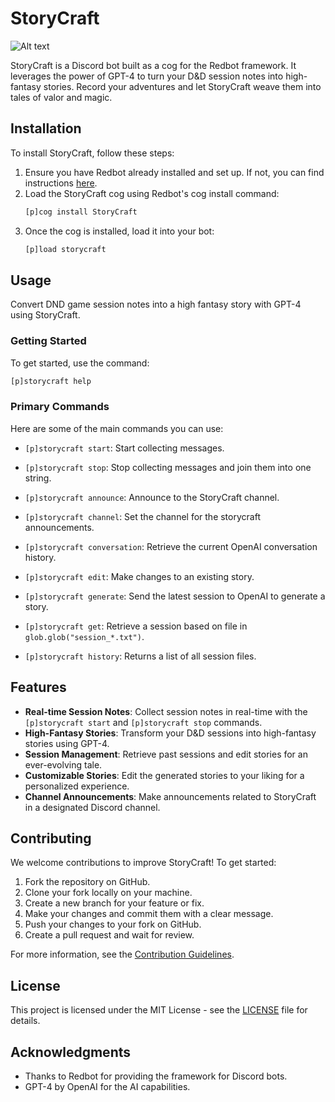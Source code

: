 # StoryCraft

![Alt text](https://iili.io/J28Etst.png)

StoryCraft is a Discord bot built as a cog for the Redbot framework. It leverages the power of GPT-4 to turn your D&D session notes into high-fantasy stories. Record your adventures and let StoryCraft weave them into tales of valor and magic.

## Installation

To install StoryCraft, follow these steps:

1. Ensure you have Redbot already installed and set up. If not, you can find instructions [here](https://docs.discord.red/en/stable/install_windows.html).
2. Load the StoryCraft cog using Redbot's cog install command:
    ```bash
    [p]cog install StoryCraft
    ```
3. Once the cog is installed, load it into your bot:
    ```bash
    [p]load storycraft
    ```

## Usage

Convert DND game session notes into a high fantasy story with GPT-4 using StoryCraft.

### Getting Started

To get started, use the command:

```bash
[p]storycraft help
```

### Primary Commands

Here are some of the main commands you can use:

- `[p]storycraft start`: Start collecting messages.
- `[p]storycraft stop`: Stop collecting messages and join them into one string.
- `[p]storycraft announce`: Announce to the StoryCraft channel.
- `[p]storycraft channel`: Set the channel for the storycraft announcements.
- `[p]storycraft conversation`: Retrieve the current OpenAI conversation history.
- `[p]storycraft edit`: Make changes to an existing story.
- `[p]storycraft generate`: Send the latest session to OpenAI to generate a story.
- `[p]storycraft get`: Retrieve a session based on file in `glob.glob("session_*.txt")`.

- `[p]storycraft history`: Returns a list of all session files.

## Features

- **Real-time Session Notes**: Collect session notes in real-time with the `[p]storycraft start` and `[p]storycraft stop` commands.
- **High-Fantasy Stories**: Transform your D&D sessions into high-fantasy stories using GPT-4.
- **Session Management**: Retrieve past sessions and edit stories for an ever-evolving tale.
- **Customizable Stories**: Edit the generated stories to your liking for a personalized experience.
- **Channel Announcements**: Make announcements related to StoryCraft in a designated Discord channel.

## Contributing

We welcome contributions to improve StoryCraft! To get started:

1. Fork the repository on GitHub.
2. Clone your fork locally on your machine.
3. Create a new branch for your feature or fix.
4. Make your changes and commit them with a clear message.
5. Push your changes to your fork on GitHub.
6. Create a pull request and wait for review.

For more information, see the [Contribution Guidelines](CONTRIBUTING.md).

## License

This project is licensed under the MIT License - see the [LICENSE](LICENSE) file for details.

## Acknowledgments

- Thanks to Redbot for providing the framework for Discord bots.
- GPT-4 by OpenAI for the AI capabilities.
